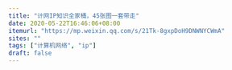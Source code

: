 ```yaml
---
title: "计网IP知识全家桶，45张图一套带走"
date: 2020-05-22T16:46:06+08:00
itemurl: "https://mp.weixin.qq.com/s/21Tk-8gxpDoH9DNWNYCWmA"
sites: ""
tags: ["计算机网络", "ip"]
draft: false
---
```


